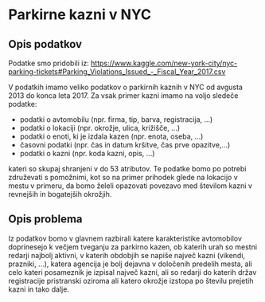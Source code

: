# Parkirne kazni v NYC

## Opis podatkov
Podatke smo pridobili iz: https://www.kaggle.com/new-york-city/nyc-parking-tickets#Parking_Violations_Issued_-_Fiscal_Year_2017.csv

V podatkih imamo veliko podatkov o parkirnih kaznih v NYC od avgusta 2013 do konca leta 2017. Za vsak primer kazni imamo na voljo sledeče podatke:
- podatki o avtomobilu (npr. firma, tip, barva, registracija, ...)
- podatki o lokaciji (npr. okrožje, ulica, križišče, ...)
- podatki o enoti, ki je izdala kazen (npr. enota, oseba, ...)
- časovni podatki (npr. čas in datum kršitve, čas prve opazitve,...)
- podatki o kazni (npr. koda kazni, opis, ...)

kateri so skupaj shranjeni v do 53 atributov. Te podatke bomo po potrebi združevati s pomožnimi, kot so na primer prihodek glede na lokacijo 
v mestu v primeru, da bomo želeli opazovati povezavo med številom kazni v revnejših in bogatejših okrožjih.

## Opis problema
Iz podatkov bomo v glavnem razbirali katere karakteristike avtomobilov doprinesejo k večjem tveganju za parkirno kazen, ob katerih urah so mestni redarji najbolj aktivni,
v katerih obdobjih se napiše največ kazni (vikendi, prazniki, ...), katera agencija je bolj dejavna v določenih predelih mesta, ali celo kateri posameznik je izpisal največ kazni,
ali so redarji do katerih držav registracije pristranski oziroma ali katero okrožje izstopa po številu prejetih kazni in tako dalje.
